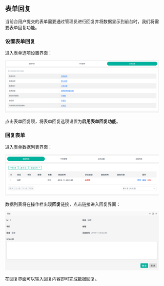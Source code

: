 ## 表单回复

当前台用户提交的表单需要通过管理员进行回复并将数据显示到前台时，我们将需要表单回复功能。

### 设置表单回复

进入表单选项设置界面：

![](assets/reply/01.png)

点击表单回复项，将表单回复选项设置为**启用表单回复功能**。

### 回复表单

进入表单数据列表界面：

![](assets/reply/02.png)

数据列表将在操作栏出现**回复**链接，点击链接进入回复界面：

![](assets/reply/03.png)

在回复界面可以输入回复内容即可完成数据回复。
